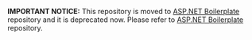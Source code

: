 ﻿**IMPORTANT NOTICE:** This repository is moved to <a href="https://aspnetboilerplate.com/" target="_blank">ASP.NET Boilerplate</a> repository and it is deprecated now. Please refer to <a href="https://aspnetboilerplate.com/" target="_blank">ASP.NET Boilerplate</a> repository.


